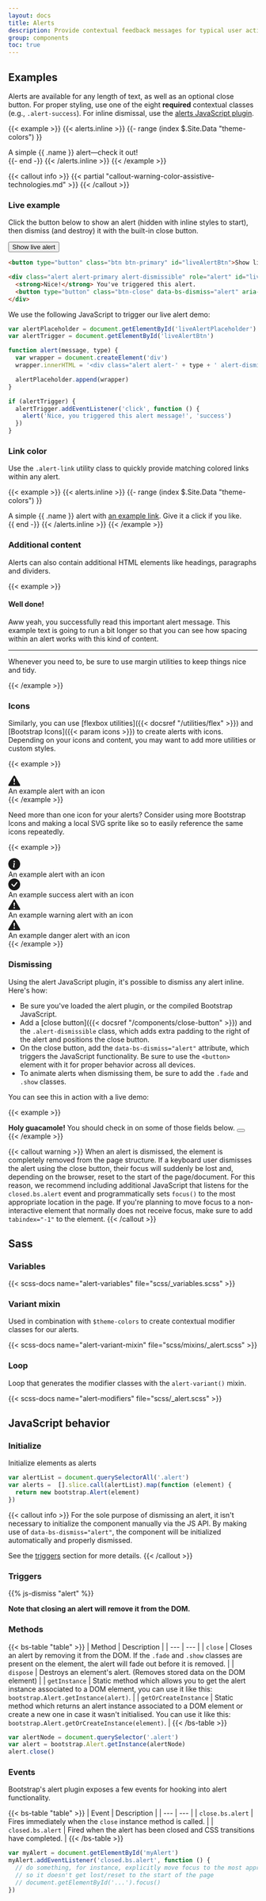 ```yaml
---
layout: docs
title: Alerts
description: Provide contextual feedback messages for typical user actions with the handful of available and flexible alert messages.
group: components
toc: true
---
```


## Examples

Alerts are available for any length of text, as well as an optional close button. For proper styling, use one of the eight **required** contextual classes (e.g., `.alert-success`). For inline dismissal, use the [alerts JavaScript plugin](#dismissing).

{{< example >}}
{{< alerts.inline >}}
{{- range (index $.Site.Data "theme-colors") }}
<div class="alert alert-{{ .name }}" role="alert">
  A simple {{ .name }} alert—check it out!
</div>{{- end -}}
{{< /alerts.inline >}}
{{< /example >}}

{{< callout info >}}
{{< partial "callout-warning-color-assistive-technologies.md" >}}
{{< /callout >}}

### Live example

Click the button below to show an alert (hidden with inline styles to start), then dismiss (and destroy) it with the built-in close button.

<div id="liveAlertPlaceholder"></div>

<div class="bd-example">
  <button type="button" class="btn btn-primary" id="liveAlertBtn">Show live alert</button>
</div>

```html
<button type="button" class="btn btn-primary" id="liveAlertBtn">Show live alert</button>

<div class="alert alert-primary alert-dismissible" role="alert" id="liveAlert">
  <strong>Nice!</strong> You've triggered this alert.
  <button type="button" class="btn-close" data-bs-dismiss="alert" aria-label="Close"></button>
</div>
```

We use the following JavaScript to trigger our live alert demo:

```js
var alertPlaceholder = document.getElementById('liveAlertPlaceholder')
var alertTrigger = document.getElementById('liveAlertBtn')

function alert(message, type) {
  var wrapper = document.createElement('div')
  wrapper.innerHTML = '<div class="alert alert-' + type + ' alert-dismissible" role="alert">' + message + '<button type="button" class="btn-close" data-bs-dismiss="alert" aria-label="Close"></button></div>'

  alertPlaceholder.append(wrapper)
}

if (alertTrigger) {
  alertTrigger.addEventListener('click', function () {
    alert('Nice, you triggered this alert message!', 'success')
  })
}
```

### Link color

Use the `.alert-link` utility class to quickly provide matching colored links within any alert.

{{< example >}}
{{< alerts.inline >}}
{{- range (index $.Site.Data "theme-colors") }}
<div class="alert alert-{{ .name }}" role="alert">
  A simple {{ .name }} alert with <a href="#" class="alert-link">an example link</a>. Give it a click if you like.
</div>{{ end -}}
{{< /alerts.inline >}}
{{< /example >}}

### Additional content

Alerts can also contain additional HTML elements like headings, paragraphs and dividers.

{{< example >}}
<div class="alert alert-success" role="alert">
  <h4 class="alert-heading">Well done!</h4>
  <p>Aww yeah, you successfully read this important alert message. This example text is going to run a bit longer so that you can see how spacing within an alert works with this kind of content.</p>
  <hr>
  <p class="mb-0">Whenever you need to, be sure to use margin utilities to keep things nice and tidy.</p>
</div>
{{< /example >}}

### Icons

Similarly, you can use [flexbox utilities]({{< docsref "/utilities/flex" >}}) and [Bootstrap Icons]({{< param icons >}}) to create alerts with icons. Depending on your icons and content, you may want to add more utilities or custom styles.

{{< example >}}
<div class="alert alert-primary d-flex align-items-center" role="alert">
  <svg xmlns="http://www.w3.org/2000/svg" width="24" height="24" fill="currentColor" class="bi bi-exclamation-triangle-fill flex-shrink-0 me-2" viewBox="0 0 16 16" role="img" aria-label="Warning:">
    <path d="M8.982 1.566a1.13 1.13 0 0 0-1.96 0L.165 13.233c-.457.778.091 1.767.98 1.767h13.713c.889 0 1.438-.99.98-1.767L8.982 1.566zM8 5c.535 0 .954.462.9.995l-.35 3.507a.552.552 0 0 1-1.1 0L7.1 5.995A.905.905 0 0 1 8 5zm.002 6a1 1 0 1 1 0 2 1 1 0 0 1 0-2z"/>
  </svg>
  <div>
    An example alert with an icon
  </div>
</div>
{{< /example >}}

Need more than one icon for your alerts? Consider using more Bootstrap Icons and making a local SVG sprite like so to easily reference the same icons repeatedly.

{{< example >}}
<svg xmlns="http://www.w3.org/2000/svg" style="display: none;">
  <symbol id="check-circle-fill" fill="currentColor" viewBox="0 0 16 16">
    <path d="M16 8A8 8 0 1 1 0 8a8 8 0 0 1 16 0zm-3.97-3.03a.75.75 0 0 0-1.08.022L7.477 9.417 5.384 7.323a.75.75 0 0 0-1.06 1.06L6.97 11.03a.75.75 0 0 0 1.079-.02l3.992-4.99a.75.75 0 0 0-.01-1.05z"/>
  </symbol>
  <symbol id="info-fill" fill="currentColor" viewBox="0 0 16 16">
    <path d="M8 16A8 8 0 1 0 8 0a8 8 0 0 0 0 16zm.93-9.412-1 4.705c-.07.34.029.533.304.533.194 0 .487-.07.686-.246l-.088.416c-.287.346-.92.598-1.465.598-.703 0-1.002-.422-.808-1.319l.738-3.468c.064-.293.006-.399-.287-.47l-.451-.081.082-.381 2.29-.287zM8 5.5a1 1 0 1 1 0-2 1 1 0 0 1 0 2z"/>
  </symbol>
  <symbol id="exclamation-triangle-fill" fill="currentColor" viewBox="0 0 16 16">
    <path d="M8.982 1.566a1.13 1.13 0 0 0-1.96 0L.165 13.233c-.457.778.091 1.767.98 1.767h13.713c.889 0 1.438-.99.98-1.767L8.982 1.566zM8 5c.535 0 .954.462.9.995l-.35 3.507a.552.552 0 0 1-1.1 0L7.1 5.995A.905.905 0 0 1 8 5zm.002 6a1 1 0 1 1 0 2 1 1 0 0 1 0-2z"/>
  </symbol>
</svg>

<div class="alert alert-primary d-flex align-items-center" role="alert">
  <svg class="bi flex-shrink-0 me-2" width="24" height="24" role="img" aria-label="Info:"><use xlink:href="#info-fill"/></svg>
  <div>
    An example alert with an icon
  </div>
</div>
<div class="alert alert-success d-flex align-items-center" role="alert">
  <svg class="bi flex-shrink-0 me-2" width="24" height="24" role="img" aria-label="Success:"><use xlink:href="#check-circle-fill"/></svg>
  <div>
    An example success alert with an icon
  </div>
</div>
<div class="alert alert-warning d-flex align-items-center" role="alert">
  <svg class="bi flex-shrink-0 me-2" width="24" height="24" role="img" aria-label="Warning:"><use xlink:href="#exclamation-triangle-fill"/></svg>
  <div>
    An example warning alert with an icon
  </div>
</div>
<div class="alert alert-danger d-flex align-items-center" role="alert">
  <svg class="bi flex-shrink-0 me-2" width="24" height="24" role="img" aria-label="Danger:"><use xlink:href="#exclamation-triangle-fill"/></svg>
  <div>
    An example danger alert with an icon
  </div>
</div>
{{< /example >}}

### Dismissing

Using the alert JavaScript plugin, it's possible to dismiss any alert inline. Here's how:

- Be sure you've loaded the alert plugin, or the compiled Bootstrap JavaScript.
- Add a [close button]({{< docsref "/components/close-button" >}}) and the `.alert-dismissible` class, which adds extra padding to the right of the alert and positions the close button.
- On the close button, add the `data-bs-dismiss="alert"` attribute, which triggers the JavaScript functionality. Be sure to use the `<button>` element with it for proper behavior across all devices.
- To animate alerts when dismissing them, be sure to add the `.fade` and `.show` classes.

You can see this in action with a live demo:

{{< example >}}
<div class="alert alert-warning alert-dismissible fade show" role="alert">
  <strong>Holy guacamole!</strong> You should check in on some of those fields below.
  <button type="button" class="btn-close" data-bs-dismiss="alert" aria-label="Close"></button>
</div>
{{< /example >}}

{{< callout warning >}}
When an alert is dismissed, the element is completely removed from the page structure. If a keyboard user dismisses the alert using the close button, their focus will suddenly be lost and, depending on the browser, reset to the start of the page/document. For this reason, we recommend including additional JavaScript that listens for the `closed.bs.alert` event and programmatically sets `focus()` to the most appropriate location in the page. If you're planning to move focus to a non-interactive element that normally does not receive focus, make sure to add `tabindex="-1"` to the element.
{{< /callout >}}

## Sass

### Variables

{{< scss-docs name="alert-variables" file="scss/_variables.scss" >}}

### Variant mixin

Used in combination with `$theme-colors` to create contextual modifier classes for our alerts.

{{< scss-docs name="alert-variant-mixin" file="scss/mixins/_alert.scss" >}}

### Loop

Loop that generates the modifier classes with the `alert-variant()` mixin.

{{< scss-docs name="alert-modifiers" file="scss/_alert.scss" >}}

## JavaScript behavior

### Initialize

Initialize elements as alerts

```js
var alertList = document.querySelectorAll('.alert')
var alerts =  [].slice.call(alertList).map(function (element) {
  return new bootstrap.Alert(element)
})
```

{{< callout info >}}
For the sole purpose of dismissing an alert, it isn't necessary to initialize the component manually via the JS API. By making use of `data-bs-dismiss="alert"`, the component will be initialized automatically and properly dismissed.

See the [triggers](#triggers) section for more details.
{{< /callout >}}

### Triggers

{{% js-dismiss "alert" %}}

**Note that closing an alert will remove it from the DOM.**

### Methods

{{< bs-table "table" >}}
| Method | Description |
| --- | --- |
| `close` | Closes an alert by removing it from the DOM. If the `.fade` and `.show` classes are present on the element, the alert will fade out before it is removed. |
| `dispose` | Destroys an element's alert. (Removes stored data on the DOM element) |
| `getInstance` | Static method which allows you to get the alert instance associated to a DOM element, you can use it like this: `bootstrap.Alert.getInstance(alert)`. |
| `getOrCreateInstance` | Static method which returns an alert instance associated to a DOM element or create a new one in case it wasn't initialised. You can use it like this: <code>bootstrap.Alert.getOrCreateInstance(element)</code>. |
{{< /bs-table >}}

```js
var alertNode = document.querySelector('.alert')
var alert = bootstrap.Alert.getInstance(alertNode)
alert.close()
```

### Events

Bootstrap's alert plugin exposes a few events for hooking into alert functionality.

{{< bs-table "table" >}}
| Event | Description |
| --- | --- |
| `close.bs.alert` | Fires immediately when the `close` instance method is called. |
| `closed.bs.alert` | Fired when the alert has been closed and CSS transitions have completed. |
{{< /bs-table >}}

```js
var myAlert = document.getElementById('myAlert')
myAlert.addEventListener('closed.bs.alert', function () {
  // do something, for instance, explicitly move focus to the most appropriate element,
  // so it doesn't get lost/reset to the start of the page
  // document.getElementById('...').focus()
})
```
